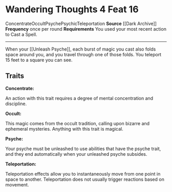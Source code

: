 ﻿---
actions: '[free-action]'
cost: null
element: null
feat: Wandering Thoughts
frequency: once per round
heighten_level: null
id: '3690'
level: '16'
name: Wandering Thoughts
prerequisite: null
rarity: Common
requirement: You used your most recent action to Cast a Spell.
school: null
source: '[[DATABASE/source/Dark Archive|Dark Archive]]'
subcategory: null
trait:
- '[[DATABASE/trait/Concentrate|Concentrate]]'
- '[[DATABASE/trait/Occult|Occult]]'
- '[[DATABASE/trait/Psyche|Psyche]]'
- '[[DATABASE/trait/Psychic|Psychic]]'
- '[[DATABASE/trait/Teleportation|Teleportation]]'
trigger: null
type: Feat

---
# Wandering Thoughts <span class="action-icon">4</span> <span class="item-type">Feat 16</span>

<span class="item-trait">Concentrate</span><span class="item-trait">Occult</span><span class="item-trait">Psyche</span><span class="item-trait">Psychic</span><span class="item-trait">Teleportation</span>
**Source** [[Dark Archive]]
**Frequency** once per round
**Requirements** You used your most recent action to Cast a Spell.

---
When your [[Unleash Psyche]], each burst of magic you cast also folds space around you, and you travel through one of those folds. You teleport 15 feet to a square you can see.

## Traits

**Concentrate:**

An action with this trait requires a degree of mental concentration and discipline.

**Occult:**

This magic comes from the occult tradition, calling upon bizarre and ephemeral mysteries. Anything with this trait is magical.

**Psyche:**

Your psyche must be unleashed to use abilities that have the psyche trait, and they end automatically when your unleashed psyche subsides.

**Teleportation:**

Teleportation effects allow you to instantaneously move from one point in space to another. Teleportation does not usually trigger reactions based on movement.